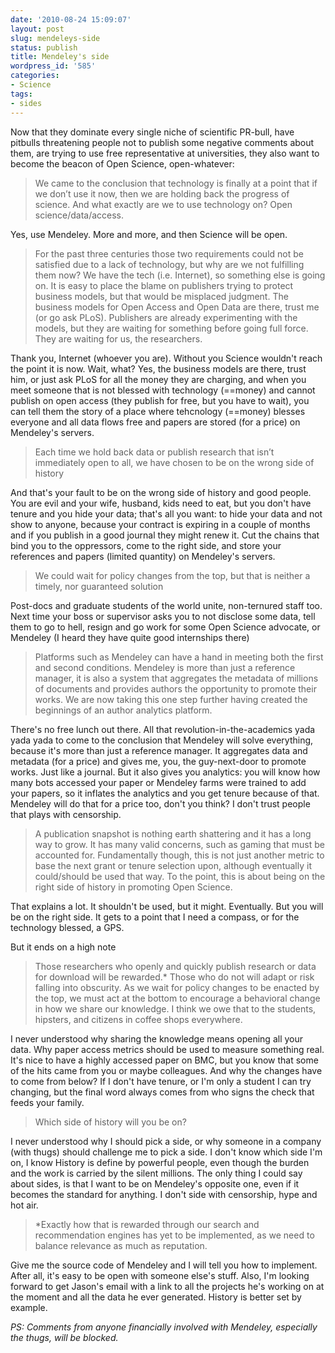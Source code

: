 ```yaml
---
date: '2010-08-24 15:09:07'
layout: post
slug: mendeleys-side
status: publish
title: Mendeley's side
wordpress_id: '585'
categories:
- Science
tags:
- sides
---
```


Now that they dominate every single niche of scientific PR-bull, have pitbulls threatening people not to publish some negative comments about them, are trying to use free representative at universities, they also want to become the beacon of Open Science, open-whatever:



> We came to the conclusion that technology is finally at a point that if we don’t use it now, then we are holding back the progress of science. And what exactly are we to use technology on? Open science/data/access.



Yes, use Mendeley. More and more, and then Science will be open. 



> For the past three centuries those two requirements could not be satisfied due to a lack of technology, but why are we not fulfilling them now? We have the tech (i.e. Internet), so something else is going on. It is easy to place the blame on publishers trying to protect business models, but that would be misplaced judgment. The business models for Open Access and Open Data are there, trust me (or go ask PLoS). Publishers are already experimenting with the models, but they are waiting for something before going full force. They are waiting for us, the researchers.



Thank you, Internet (whoever you are). Without you Science wouldn't reach the point it is now. Wait, what? Yes, the business models are there, trust him, or just ask PLoS for all the money they are charging, and when you meet someone that is not blessed with technology (==money) and cannot publish on open access (they publish for free, but you have to wait), you can tell them the story of a place where tehcnology (==money) blesses everyone and all data flows free and papers are stored (for a price) on Mendeley's servers.



> Each time we hold back data or publish research that isn’t immediately open to all, we have chosen to be on the wrong side of history



And that's your fault to be on the wrong side of history and good people. You are evil and your wife, husband, kids need to eat, but you don't have tenure and you hide your data; that's all you want: to hide your data and not show to anyone, because your contract is expiring in a couple of months and if you publish in a good journal they might renew it. Cut the chains that bind you to the oppressors, come to the right side, and store your references and papers (limited quantity) on Mendeley's servers.



> We could wait for policy changes from the top, but that is neither a timely, nor guaranteed solution



Post-docs and graduate students of the world unite, non-ternured staff too. Next time your boss or supervisor asks you to not disclose some data, tell them to go to hell, resign and go work for some Open Science advocate, or Mendeley (I heard they have quite good internships there)



> Platforms such as Mendeley can have a hand in meeting both the first and second conditions. Mendeley is more than just a reference manager, it is also a system that aggregates the metadata of millions of documents and provides authors the opportunity to promote their works. We are now taking this one step further having created the beginnings of an author analytics platform.



There's no free lunch out there. All that revolution-in-the-academics yada yada yada to come to the conclusion that Mendeley will solve everything, because it's more than just a reference manager. It aggregates data and metadata (for a price) and gives me, you, the guy-next-door to promote works. Just like a journal. But it also gives you analytics: you will know how many bots accessed your paper or Mendeley farms were trained to add your papers, so it inflates the analytics and you get tenure because of that. Mendeley will do that for a price too, don't you think? I don't trust people that plays with censorship.




> A publication snapshot is nothing earth shattering and it has a long way to grow. It has many valid concerns, such as gaming that must be accounted for. Fundamentally though, this is not just another metric to base the next grant or tenure selection upon, although eventually it could/should be used that way. To the point, this is about being on the right side of history in promoting Open Science.



That explains a lot. It shouldn't be used, but it might. Eventually. But you will be on the right side. It gets to a point that I need a compass, or for the technology blessed, a GPS.

But it ends on a high note



> Those researchers who openly and quickly publish research or data for download will be rewarded.* Those who do not will adapt or risk falling into obscurity. As we wait for policy changes to be enacted by the top, we must act at the bottom to encourage a behavioral change in how we share our knowledge. I think we owe that to the students, hipsters, and citizens in coffee shops everywhere.



I never understood why sharing the knowledge means opening all your data. Why paper access metrics should be used to measure something real. It's nice to have a highly accessed paper on BMC, but you know that some of the hits came from you or maybe colleagues. And why the changes have to come from below? If I don't have tenure, or I'm only a student I can try changing, but the final word always comes from who signs the check that feeds your family.



> Which side of history will you be on?



I never understood why I should pick a side, or why someone in a company (with thugs) should challenge me to pick a side. I don't know which side I'm on, I know History is define by powerful people, even though the burden and the work is carried by the silent millions. The only thing I could say about sides, is that I want to be on Mendeley's opposite one, even if it becomes the standard for anything. I don't side with censorship, hype and hot air.



> *Exactly how that is rewarded through our search and recommendation engines has yet to be implemented, as we need to balance relevance as much as reputation.



Give me the source code of Mendeley and I will tell you how to implement. After all, it's easy to be open with someone else's stuff. Also, I'm looking forward to get Jason's email with a link to all the projects he's working on at the moment and all the data he ever generated. History is better set by example. 


_PS: Comments from anyone financially involved with Mendeley, especially the thugs, will be blocked._



